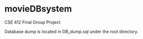 # movieDBsystem
CSE 412 Final Group Project

Database dump is located in DB_dump.sql under the root directory.
